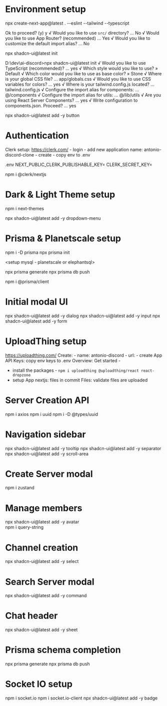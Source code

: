 # Environment setup

npx create-next-app@latest . --eslint --tailwind --typescript

Ok to proceed? (y) y
√ Would you like to use `src/` directory? ... No
√ Would you like to use App Router? (recommended) ... Yes
√ Would you like to customize the default import alias? ... No

npx shadcn-ui@latest init

D:\dev\ai-discord>npx shadcn-ui@latest init
√ Would you like to use TypeScript (recommended)? ... yes
√ Which style would you like to use? » Default
√ Which color would you like to use as base color? » Stone
√ Where is your global CSS file? ... app/globals.css
√ Would you like to use CSS variables for colors? ... yes
√ Where is your tailwind.config.js located? ... tailwind.config.js
√ Configure the import alias for components: ... @/components
√ Configure the import alias for utils: ... @/lib/utils
√ Are you using React Server Components? ... yes
√ Write configuration to components.json. Proceed? ... yes

npx shadcn-ui@latest add -y button

# Authentication

Clerk setup: 
https://clerk.com/ - login - add new application
name: antonio-discord-clone - create - copy env to .env

.env
NEXT_PUBLIC_CLERK_PUBLISHABLE_KEY=
CLERK_SECRET_KEY=

npm i @clerk/nextjs

# Dark & Light Theme setup

npm i next-themes

npx shadcn-ui@latest add -y dropdown-menu

# Prisma & Planetscale setup

npm i -D prisma
npx prisma init

<setup mysql - planetscale or elephantsql>
<prisma models>

npx prisma generate
npx prisma db push

npm i @prisma/client

# Initial modal UI

npx shadcn-ui@latest add -y dialog
npx shadcn-ui@latest add -y input
npx shadcn-ui@latest add -y form

# UploadThing setup

https://uploadthing.com/ 
Create: - name: antonio-discord - url: <EMPTY> - create App
API Keys: copy env keys to .env
Overview: Get started - 
* install the packages - `npm i uploadthing @uploadthing/react react-dropzone`
* setup App nextjs: files in commit
Files: validate files are uploaded

# Server Creation API

npm i axios
npm i uuid
npm i -D @types/uuid

# Navigation sidebar

npx shadcn-ui@latest add -y tooltip
npx shadcn-ui@latest add -y separator
npx shadcn-ui@latest add -y scroll-area

# Create Server modal

npm i zustand

# Manage members

npx shadcn-ui@latest add -y avatar      
npm i query-string

# Channel creation

npx shadcn-ui@latest add -y select

# Search Server modal

npx shadcn-ui@latest add -y command

# Chat header

npx shadcn-ui@latest add -y sheet

# Prisma schema completion

npx prisma generate
npx prisma db push

# Socket IO setup

npm i socket.io
npm i socket.io-client
npx shadcn-ui@latest add -y badge 

